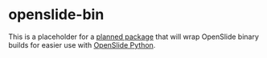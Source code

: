 # openslide-bin

This is a placeholder for a
[planned package](https://github.com/openslide/openslide-winbuild/issues/160)
that will wrap OpenSlide binary builds for easier use with
[OpenSlide Python](https://pypi.org/project/openslide-python/).

